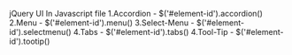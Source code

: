 jQuery UI
In Javascript file
1.Accordion - $('#element-id').accordion()
2.Menu - $('#element-id').menu()
3.Select-Menu - $('#element-id').selectmenu()
4.Tabs - $('#element-id').tabs()
4.Tool-Tip - $('#element-id').tootip()


